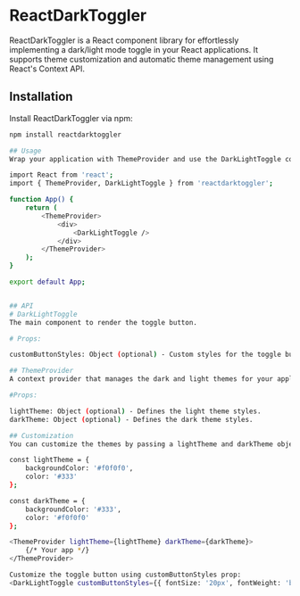 # ReactDarkToggler

ReactDarkToggler is a React component library for effortlessly implementing a dark/light mode toggle in your React applications. It supports theme customization and automatic theme management using React's Context API.

## Installation

Install ReactDarkToggler via npm:

```bash
npm install reactdarktoggler

## Usage
Wrap your application with ThemeProvider and use the DarkLightToggle component:

import React from 'react';
import { ThemeProvider, DarkLightToggle } from 'reactdarktoggler';

function App() {
    return (
        <ThemeProvider>
            <div>
                <DarkLightToggle />
            </div>
        </ThemeProvider>
    );
}

export default App;


## API
# DarkLightToggle
The main component to render the toggle button.

# Props:

customButtonStyles: Object (optional) - Custom styles for the toggle button.

## ThemeProvider
A context provider that manages the dark and light themes for your application.

#Props:

lightTheme: Object (optional) - Defines the light theme styles.
darkTheme: Object (optional) - Defines the dark theme styles.

## Customization
You can customize the themes by passing a lightTheme and darkTheme object to ThemeProvider. Each theme object can contain CSS properties:

const lightTheme = {
    backgroundColor: '#f0f0f0',
    color: '#333'
};

const darkTheme = {
    backgroundColor: '#333',
    color: '#f0f0f0'
};

<ThemeProvider lightTheme={lightTheme} darkTheme={darkTheme}>
    {/* Your app */}
</ThemeProvider>

Customize the toggle button using customButtonStyles prop:
<DarkLightToggle customButtonStyles={{ fontSize: '20px', fontWeight: 'bold' }} />

